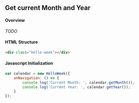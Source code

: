 ## Get current Month and Year

#### Overview
_TODO_

#### HTML Structure
```html
<div class="hello-week"></div>
```

#### Javascript Initialization
```js
var calendar = new HelloWeek({
    onNavigation: () => {
        console.log('Current Month: ', calendar.getMonth());
        console.log('Current Year: ', calendar.getYear());
    }
});
```

